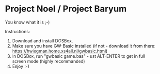 # Project Noel / Project Baryum
You know what it is ;-)

Instructions:
1. Download and install DOSBox.
2. Make sure you have GW-Basic installed (if not - download it from there: https://hwiegman.home.xs4all.nl/gwbasic.html)
3. In DOSBox, run "gwbasic game.bas" - ust ALT-ENTER to get in full screen mode (highly recommanded)
4. Enjoy :-)
